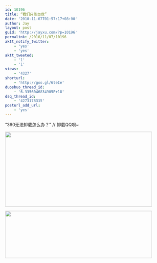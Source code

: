 ```yaml
---
id: 10196
title: “我们只能自救”
date: '2010-11-07T01:57:17+08:00'
author: Jay
layout: post
guid: 'http://jayxu.com/?p=10196'
permalink: /2010/11/07/10196
aktt_notify_twitter:
    - 'yes'
    - 'yes'
aktt_tweeted:
    - '1'
    - '1'
views:
    - '4327'
shorturl:
    - 'http://goo.gl/6teIe'
duoshuo_thread_id:
    - '6.3356046834905E+18'
dsq_thread_id:
    - '4273178315'
posturl_add_url:
    - 'yes'
---
```


“360无法卸载怎么办？” // 卸载QQ呗~

<a href="http://jayxu.com/log/wp-content/uploads/2010/11/Boot-Camp-partition.png"><img class="alignnone size-medium wp-image-10197" title="Boot Camp partition" src="http://jayxu.com/log/wp-content/uploads/2010/11/Boot-Camp-partition.png" alt="" width="480" height="244" /></a>

<a href="http://jayxu.com/log/wp-content/uploads/2010/11/qq.png"><img class="alignnone size-medium wp-image-10204" title="qq" src="http://jayxu.com/log/wp-content/uploads/2010/11/qq.png" alt="" width="480" height="154" /></a>